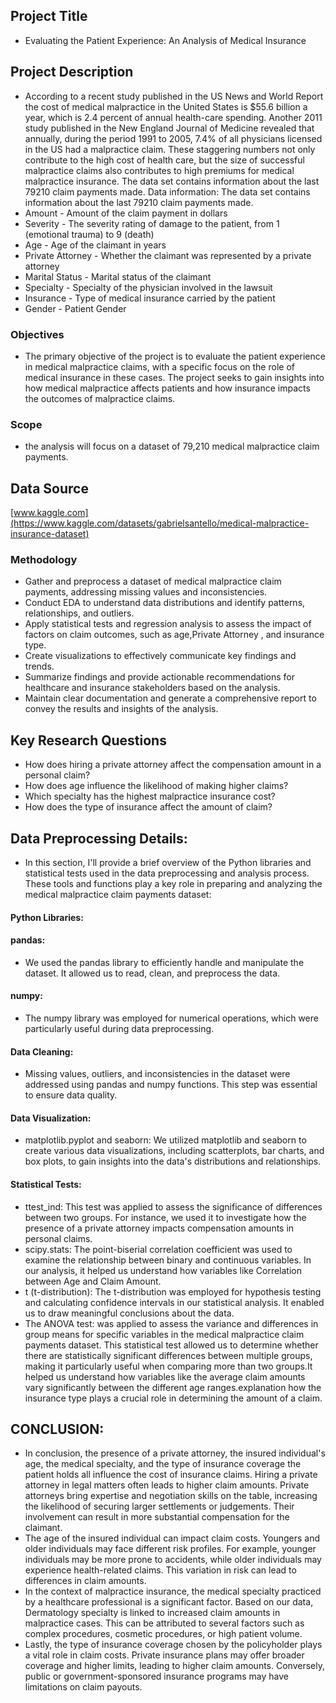 ## Project Title
- Evaluating the Patient Experience: An Analysis of Medical Insurance
## Project Description
- According to a recent study published in the US News and World Report the cost of medical malpractice in the United States is $55.6 billion a year, which is 2.4 percent of annual health-care spending. Another 2011 study published in the New England Journal of Medicine revealed that annually, during the period 1991 to 2005, 7.4% of all physicians licensed in the US had a malpractice claim. These staggering numbers not only contribute to the high cost of health care, but the size of successful malpractice claims also contributes to high premiums for medical malpractice insurance.
The data set contains information about the last 79210 claim payments made.
Data information:
The data set contains information about the last 79210 claim payments made.
- Amount - Amount of the claim payment in dollars
- Severity - The severity rating of damage to the patient, from 1 (emotional trauma) to 9 (death)
- Age - Age of the claimant in years
- Private Attorney - Whether the claimant was represented by a private attorney
- Marital Status - Marital status of the claimant
- Specialty - Specialty of the physician involved in the lawsuit
- Insurance - Type of medical insurance carried by the patient
- Gender - Patient Gender
### Objectives
- The primary objective of the project is to evaluate the patient experience in medical malpractice claims, with a specific focus on the role of medical insurance in these cases. The project seeks to gain insights into how medical malpractice affects patients and how insurance impacts the outcomes of malpractice claims.
### Scope
- the analysis will focus on a dataset of 79,210 medical malpractice claim payments.
## Data Source
[www.kaggle.com](https://www.kaggle.com/datasets/gabrielsantello/medical-malpractice-insurance-dataset)
### Methodology
  - Gather and preprocess a dataset of medical malpractice claim payments, addressing missing values and inconsistencies.
  - Conduct EDA to understand data distributions and identify patterns, relationships, and outliers.
  - Apply statistical tests and regression analysis to assess the impact of factors on claim outcomes, such as age,Private Attorney , and insurance type.
  -  Create visualizations to effectively communicate key findings and trends.
  -  Summarize findings and provide actionable recommendations for healthcare and insurance stakeholders based on the analysis.
  -  Maintain clear documentation and generate a comprehensive report to convey the results and insights of the analysis.
## Key Research Questions
- How does hiring a private attorney affect the compensation amount in a personal claim?
 - How does age influence the likelihood of making higher claims?
 - Which specialty has the highest malpractice insurance cost?
 - How does the type of insurance affect the amount of claim?
## Data Preprocessing Details:
- In this section, I'll provide a brief overview of the Python libraries and statistical tests used in the data preprocessing and analysis process. These tools and functions play a key role in preparing and analyzing the medical malpractice claim payments dataset:
#### Python Libraries:
#### pandas: 
- We used the pandas library to efficiently handle and manipulate the dataset. It allowed us to read, clean, and preprocess the data.
#### numpy:
- The numpy library was employed for numerical operations, which were particularly useful during data preprocessing.
#### Data Cleaning:
- Missing values, outliers, and inconsistencies in the dataset were addressed using pandas and numpy functions. This step was essential to ensure data quality.
#### Data Visualization:
- matplotlib.pyplot and seaborn: We utilized matplotlib and seaborn to create various data visualizations, including scatterplots, bar charts, and box plots, to gain insights into the data's distributions and relationships.
#### Statistical Tests:
- ttest_ind: This test was applied to assess the significance of differences between two groups. For instance, we used it to investigate how the presence of a private attorney impacts compensation amounts in personal claims.
- scipy.stats: The point-biserial correlation coefficient was used to examine the relationship between binary and continuous variables. In our analysis, it helped us understand how variables like Correlation between Age and Claim Amount.
- t (t-distribution): The t-distribution was employed for hypothesis testing and calculating confidence intervals in our statistical analysis. It enabled us to draw meaningful conclusions about the data.
-  The ANOVA test: was applied to assess the variance and differences in group means for specific variables in the medical malpractice claim payments dataset. This statistical test allowed us to determine whether there are statistically significant differences between multiple groups, making it particularly useful when comparing more than two groups.It helped us understand how variables like the average claim amounts vary significantly between the different age ranges.explanation how  the insurance type plays a crucial role in determining the amount of a claim.
 ## CONCLUSION:
- In conclusion, the presence of a private attorney, the insured individual's age, the medical specialty, and the type of insurance coverage the patient holds all influence the cost of insurance claims.
Hiring a private attorney in legal matters often leads to higher claim amounts. Private attorneys bring expertise and negotiation skills on the table, increasing the likelihood of securing larger settlements or judgements. Their involvement can result in more substantial compensation for the claimant.
- The age of the insured individual can impact claim costs. Youngers and older individuals may face different risk profiles. For example, younger individuals may be more prone to accidents, while older individuals may experience health-related claims. This variation in risk can lead to differences in claim amounts.
- In the context of malpractice insurance, the medical specialty practiced by a healthcare professional is a significant factor. Based on our data, Dermatology specialty is linked to increased claim amounts in malpractice cases. This can be attributed to several factors such as complex procedures, cosmetic procedures, or high patient volume.
- Lastly, the type of insurance coverage chosen by the policyholder plays a vital role in claim costs. Private insurance plans may offer broader coverage and higher limits, leading to higher claim amounts. Conversely, public or government-sponsored insurance programs may have limitations on claim payouts.
​
